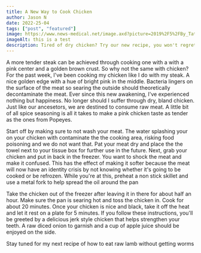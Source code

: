 ```yaml
---
title: A New Way to Cook Chicken
author: Jason N
date: 2022-25-04
tags: ["post", "featured"]
image: https://www.news-medical.net/image.axd?picture=2019%2F5%2FBy_Tatiana_Volgutov.jpg
imageAlt: this is a test
description: Tired of dry chicken? Try our new recipe, you won't regret it...
---
```


A more tender steak can be achieved through cooking one with a with a pink center and a golden brown crust. So why not the same with chicken? For the past week, I've been cooking my chicken like I do with my steak. A nice golden edge with a hue of bright pink in the middle. Bacteria lingers on the surface of the meat so searing the outside should theoretically decontaminate the meat. Ever since this new awakening, I've experienced nothing but happiness. No longer should I suffer through dry, bland chicken. Just like our ancesetors, we are destined to consume raw meat. A little bit of all spice seasoning is all it takes to make a pink chicken taste as tender as the ones from Popeyes.

Start off by making sure to not wash your meat. The water splashing your on your chicken with contaminate the the cooking area, risking food poisoning and we do not want that. Pat your meat dry and place the the towel next to your tissue box for further use in the future. Next, grab your chicken and put in back in the freezer. You want to shock the meat and make it confused. This has the effect of making it softer because the meat will now have an identity crisis by not knowing whether it's going to be cooked or be refrozen. While you're at this, preheat a non stick skillet and use a metal fork to help spread the oil around the pan

Take the chicken out of the freezer after leaving it in there for about half an hour. Make sure the pan is searing hot and toss the chicken in. Cook for about 20 minutes. Once your chicken is nice and black, take it off the heat and let it rest on a plate for 5 minutes. If you follow these instructions, you'll be greeted by a delicious jerk style chicken that helps strengthen your teeth. A raw diced onion to garnish and a cup of apple juice should be enjoyed on the side.

Stay tuned for my next recipe of how to eat raw lamb without getting worms
